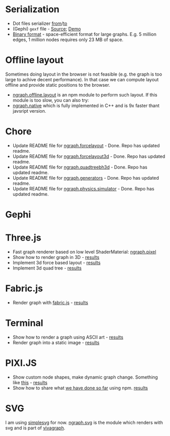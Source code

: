 # Serialization
* Dot files serializer [from](https://github.com/anvaka/ngraph.fromdot)/[to](https://github.com/anvaka/ngraph.todot)
* (Gephi) `gexf` file - [Source](https://github.com/anvaka/ngraph.gexf); [Demo](https://github.com/anvaka/ngraph/tree/master/examples/storage/gephi)
* [Binary format](https://github.com/anvaka/ngraph.tobinary) - space-efficient
format for large graphs. E.g. 5 million edges, 1 million nodes requires only 23 MB of space.

# Offline layout
Sometimes doing layout in the browser is not feasible (e.g. the graph is too large
to achive decent performance). In that case we can compute layout offline and
provide static positions to the browser.

* [ngraph.offline.layout](https://github.com/anvaka/ngraph.offline.layout) is an
npm module to perform such layout. If this module is too slow, you can also
try:
* [ngraph.native](https://github.com/anvaka/ngraph.native) which is fully implemented
in C++ and is 9x faster thant javsript version.


# Chore
* Update README file for [ngraph.forcelayout](https://github.com/anvaka/ngraph.forcelayout) - Done. Repo has updated readme.
* Update README file for [ngraph.forcelayout3d](https://github.com/anvaka/ngraph.forcelayout3d) - Done. Repo has updated readme.
* Update README file for [ngraph.quadtreebh3d](https://github.com/anvaka/ngraph.quadtreebh3d) - Done. Repo has updated readme.
* Update README file for [ngraph.generators](https://github.com/anvaka/ngraph.generators) - Done. Repo has updated readme.
* Update README file for [ngraph.physics.simulator](https://github.com/anvaka/ngraph.physics.simulator) - Done. Repo has updated readme.

# Gephi

# Three.js
* Fast graph renderer based on low level ShaderMaterial: [ngraph.pixel](https://github.com/anvaka/ngraph.pixel)
* Show how to render graph in 3D - [results](https://github.com/anvaka/ngraph/tree/master/examples/three.js)
* Implement 3d force based layout - [results](https://github.com/anvaka/ngraph.forcelayout3d)
* Implement 3d quad tree - [results](https://github.com/anvaka/ngraph.forcelayout3d)


# Fabric.js
* Render graph with [fabric.js](https://github.com/kangax/fabric.js) - [results](https://github.com/anvaka/ngraph/tree/master/examples/fabric.js/Node%20and%20Browser)

# Terminal
* Show how to render a graph using ASCII art - [results](https://github.com/anvaka/ngraph/tree/master/examples/terminal/01%20-%20ASCII)
* Render graph into a static image - [results](https://github.com/anvaka/ngraph/tree/master/examples/fabric.js/Node%20and%20Browser)

# PIXI.JS
* Show custom node shapes, make dynamic graph change. Something like [this](http://www.webgl.com/2012/07/webgl-demo-dynamic-graph-test-vivagraph/) - [results](https://github.com/anvaka/ngraph/tree/master/examples/pixi.js/05%20-%20Dynamic)
* Show how to share what [we have done so far](https://github.com/anvaka/ngraph/tree/master/examples/pixi.js) using npm. [results](https://github.com/anvaka/ngraph/tree/master/examples/pixi.js/06%20-%20Packaging)

# SVG
I am using [simplesvg](https://github.com/anvaka/simplesvg) for now. [ngraph.svg](https://github.com/anvaka/ngraph.svg)
is the module which renders with svg and is part of [vivagraph](https://github.com/anvaka/VivaGraphJS).
